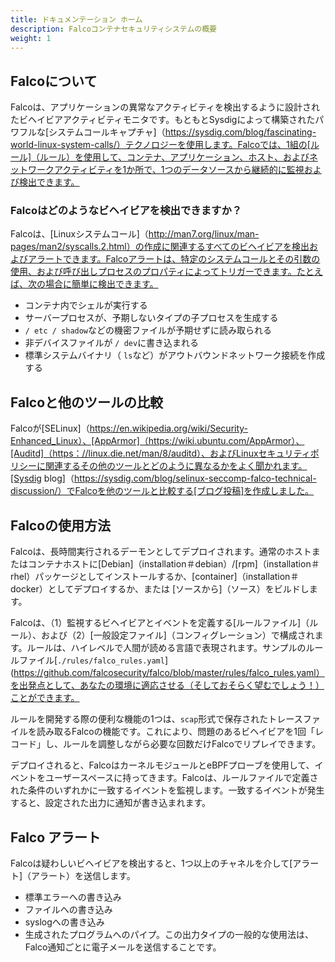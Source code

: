 ```yaml
---
title: ドキュメンテーション ホーム
description: Falcoコンテナセキュリティシステムの概要
weight: 1
---
```


## Falcoについて

Falcoは、アプリケーションの異常なアクティビティを検出するように設計されたビヘイビアアクティビティモニタです。もともとSysdigによって構築されたパワフルな[システムコールキャプチャ]（https://sysdig.com/blog/fascinating-world-linux-system-calls/）テクノロジーを使用します。Falcoでは、1組の[ルール]（ルール）を使用して、コンテナ、アプリケーション、ホスト、およびネットワークアクティビティを1か所で、1つのデータソースから継続的に監視および検出できます。

### Falcoはどのようなビヘイビアを検出できますか？

Falcoは、[Linuxシステムコール]（http://man7.org/linux/man-pages/man2/syscalls.2.html）の作成に関連するすべてのビヘイビアを検出およびアラートできます。Falcoアラートは、特定のシステムコールとその引数の使用、および呼び出しプロセスのプロパティによってトリガーできます。たとえば、次の場合に簡単に検出できます。

* コンテナ内でシェルが実行する
* サーバープロセスが、予期しないタイプの子プロセスを生成する
* `/ etc / shadow`などの機密ファイルが予期せずに読み取られる
* 非デバイスファイルが `/ dev`に書き込まれる
* 標準システムバイナリ（ `ls`など）がアウトバウンドネットワーク接続を作成する

## Falcoと他のツールの比較

Falcoが[SELinux]（https://en.wikipedia.org/wiki/Security-Enhanced_Linux）、[AppArmor]（https://wiki.ubuntu.com/AppArmor）、[Auditd]（https：//linux.die.net/man/8/auditd）、およびLinuxセキュリティポリシーに関連するその他のツールとどのように異なるかをよく聞かれます。[Sysdig blog]（https://sysdig.com/blog/selinux-seccomp-falco-technical-discussion/）でFalcoを他のツールと比較する[ブログ投稿]を作成しました。

## Falcoの使用方法

Falcoは、長時間実行されるデーモンとしてデプロイされます。通常のホストまたはコンテナホストに[Debian]（installation＃debian）/[rpm]（installation＃rhel）パッケージとしてインストールするか、[container]（installation＃docker）としてデプロイするか、または [ソースから]（ソース）をビルドします。

Falcoは、（1）監視するビヘイビアとイベントを定義する[ルールファイル]（ルール）、および（2）[一般設定ファイル]（コンフィグレーション）で構成されます。ルールは、ハイレベルで人間が読める言語で表現されます。サンプルのルールファイル[`./rules/falco_rules.yaml`](https://github.com/falcosecurity/falco/blob/master/rules/falco_rules.yaml）を出発点として、あなたの環境に適応させる（そしておそらく望むでしょう！）ことができます。

ルールを開発する際の便利な機能の1つは、`scap`形式で保存されたトレースファイルを読み取るFalcoの機能です。これにより、問題のあるビヘイビアを1回「レコード」し、ルールを調整しながら必要な回数だけFalcoでリプレイできます。

デプロイされると、FalcoはカーネルモジュールとeBPFプローブを使用して、イベントをユーザースペースに持ってきます。Falcoは、ルールファイルで定義された条件のいずれかに一致するイベントを監視します。一致するイベントが発生すると、設定された出力に通知が書き込まれます。

## Falco アラート

Falcoは疑わしいビヘイビアを検出すると、1つ以上のチャネルを介して[アラート]（アラート）を送信します。

* 標準エラーへの書き込み
* ファイルへの書き込み
* syslogへの書き込み
* 生成されたプログラムへのパイプ。この出力タイプの一般的な使用法は、Falco通知ごとに電子メールを送信することです。
